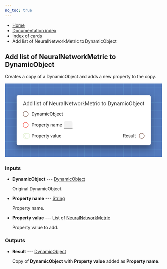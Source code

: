 ```yaml
---
no_toc: true
---
```


<ul class="breadcrumb">
    <li><a href="">Home</a></li>
    <li><a href="documentation">Documentation index</a></li>
    <li><a href="cards/">Index of cards</a></li>
    <li>Add list of NeuralNetworkMetric to DynamicObject</li>
</ul>

## Add list of NeuralNetworkMetric to DynamicObject

Creates a copy of a DynamicObject and adds a new property to the copy.

!["Add list of NeuralNetworkMetric to DynamicObject" card](assets/img/cards/addListToDynamicObject(NeuralNetworkMetric).png)


### Inputs


* **DynamicObject** --- [DynamicObject](types/DynamicObject)

  Original DynamicObject.

* **Property name** --- [String](types/String)

  Property name.

* **Property value** --- List of [NeuralNetworkMetric](types/NeuralNetworkMetric)

  Property value to add.





### Outputs


* **Result** --- [DynamicObject](types/DynamicObject)

  Copy of **DynamicObject** with **Property value** added as **Property name**.




